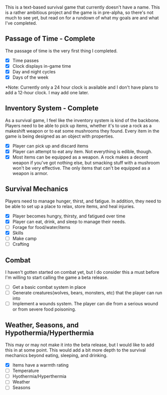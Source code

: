 This is a text-based survival game that currently doesn't have a name. This is a rather ambitious project and the game is in pre-alpha, so there's not much to see yet, but read on for a rundown of what my goals are and what I've completed.

## Passage of Time - Complete
The passage of time is the very first thing I completed.

- [x] Time passes
- [x] Clock displays in-game time
- [x] Day and night cycles
- [x] Days of the week

*Note: Currently only a 24 hour clock is available and I don't have plans to add a 12-hour clock. I may add one later.

## Inventory System - Complete
As a survival game, I feel like the inventory system is kind of the backbone. Players need to be able to pick up items, whether it's to use a rock as a makeshift weapon or to eat some mushrooms they found. Every item in the game is being designed as an object with properties.
- [x] Player can pick up and discard items
- [x] Player can attempt to eat any item. Not everything is edible, though.
- [x] Most items can be equipped as a weapon. A rock makes a decent weapon if you've got nothing else, but smacking stuff with a mushroom won't be very effective. The only items that can't be equipped as a weapon is armor.

## Survival Mechanics
Players need to manage hunger, thirst, and fatigue. In addition, they need to be able to set up a place to relax, store items, and heal injuries. 
- [x] Player becomes hungry, thirsty, and fatigued over time
- [x] Player can eat, drink, and sleep to manage their needs.
- [ ] Forage for food/water/items
- [x] Skills
- [ ] Make camp
- [ ] Crafting

## Combat
I haven't gotten started on combat yet, but I do consider this a must before I'm willing to start calling the game a beta release. 
- [ ] Get a basic combat system in place
- [ ] Generate creatures(wolves, bears, monsters, etc) that the player can run into
- [ ] Implement a wounds system. The player can die from a serious wound or from severe food poisoning.

## Weather, Seasons, and Hypothermia/Hyperthermia
This may or may not make it into the beta release, but I would like to add this in at some point. This would add a bit more depth to the survival mechanics beyond eating, sleeping, and drinking. 
- [x] Items have a warmth rating
- [ ] Temperature 
- [ ] Hyothermia/Hyperthermia
- [ ] Weather 
- [ ] Seasons